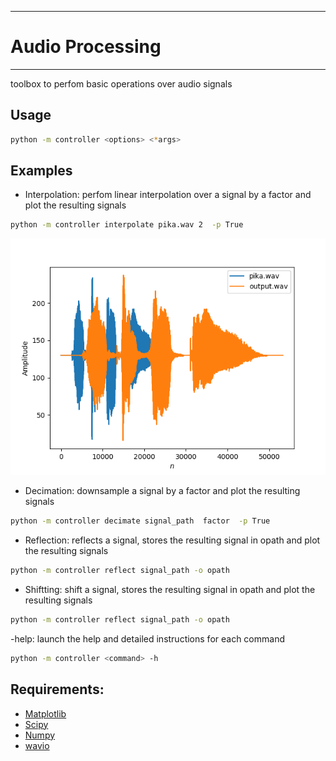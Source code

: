 ___
# Audio Processing
___

toolbox to perfom basic operations over audio signals

## Usage 
````bash
python -m controller <options> <*args>
````
## Examples
- Interpolation: perfom linear interpolation over a signal by a factor and plot the resulting signals
````bash
python -m controller interpolate pika.wav 2  -p True
````
![image](docImages/Figure_1.png)

- Decimation: downsample a signal by a factor and plot the resulting signals
````bash
python -m controller decimate signal_path  factor  -p True
````

- Reflection: reflects a signal, stores the resulting signal in opath and plot the resulting signals
````bash
python -m controller reflect signal_path -o opath
````

- Shiftting: shift a signal, stores the resulting signal in opath and plot the resulting signals
````bash
python -m controller reflect signal_path -o opath
````
-help: launch the help and detailed instructions for each command
````bash
python -m controller <command> -h
````
## Requirements:
- [Matplotlib](https://matplotlib.org/)
- [Scipy](https://scipy.org/install.html)
- [Numpy](https://numpy.org/)
- [wavio](https://github.com/WarrenWeckesser/wavio)